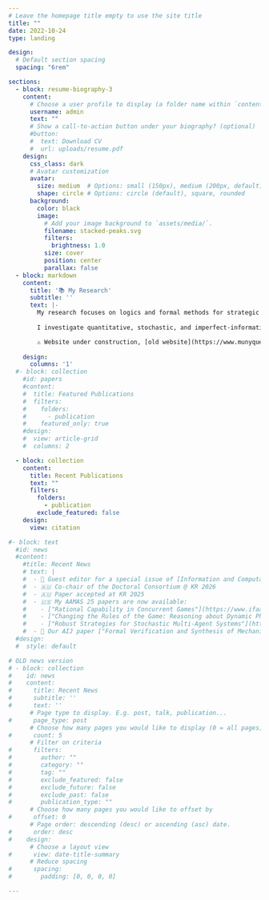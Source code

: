 ```yaml
---
# Leave the homepage title empty to use the site title
title: ""
date: 2022-10-24
type: landing

design:
  # Default section spacing
  spacing: "6rem"

sections:
  - block: resume-biography-3
    content:
      # Choose a user profile to display (a folder name within `content/authors/`)
      username: admin
      text: ""
      # Show a call-to-action button under your biography? (optional)
      #button:
      #  text: Download CV
      #  url: uploads/resume.pdf
    design:
      css_class: dark
      # Avatar customization
      avatar:
        size: medium  # Options: small (150px), medium (200px, default), large (320px), xl (400px), xxl (500px)
        shape: circle # Options: circle (default), square, rounded
      background:
        color: black
        image:
          # Add your image background to `assets/media/`.
          filename: stacked-peaks.svg
          filters:
            brightness: 1.0
          size: cover
          position: center
          parallax: false
  - block: markdown
    content:
      title: '📚 My Research'
      subtitle: ''
      text: |-
        My research focuses on logics and formal methods for strategic reasoning, modelling, and verification in Multi-Agent Systems. 
        
        I investigate quantitative, stochastic, and imperfect-information aspects of strategic and temporal logics, with application to mechanism design. 

        ⚠️ Website under construction, [old website](https://www.munyque.com/) ⚠️ 
  
    design:
      columns: '1'
  #- block: collection
    #id: papers
    #content:
    #  title: Featured Publications
    #  filters:
    #    folders:
    #      - publication
    #    featured_only: true
    #design:
    #  view: article-grid
    #  columns: 2

  - block: collection
    content:
      title: Recent Publications
      text: ""
      filters:
        folders:
          - publication
        exclude_featured: false
    design:
      view: citation

#- block: text
  #id: news
  #content:
    #title: Recent News
    # text: |
    #  - 📖 Guest editor for a special issue of [Information and Computation](https://www.sciencedirect.com/special-issue/321808/logical-aspects-of-multi-agent-systems-and-strategic-reasoning-lamassr-2024)
    #  - 🇦🇺 Co-chair of the Doctoral Consortium @ KR 2026
    #  - 🇦🇺 Paper accepted at KR 2025
    #  - 🇺🇸 My AAMAS 25 papers are now available:
    #    - ["Rational Capability in Concurrent Games"](https://www.ifaamas.org/Proceedings/aamas2025/pdfs/p1309.pdf)
    #    - ["Changing the Rules of the Game: Reasoning about Dynamic Phenomena in Multi-Agent Systems"](https://www.ifaamas.org/Proceedings/aamas2025/pdfs/p829.pdf)
    #    - ["Robust Strategies for Stochastic Multi-Agent Systems"](https://www.ifaamas.org/Proceedings/aamas2025/pdfs/p2437.pdf) (extended abstract)
    #  - 📢 Our AIJ paper ["Formal Verification and Synthesis of Mechanisms for Social Choice"](https://www.sciencedirect.com/science/article/pii/S000437022400208X) is available in open access 
  #design:
  #  style: default

# OLD news version
# - block: collection
#    id: news
#    content:
#      title: Recent News
#      subtitle: ''
#      text: ''
      # Page type to display. E.g. post, talk, publication...
#      page_type: post
      # Choose how many pages you would like to display (0 = all pages)
#      count: 5
      # Filter on criteria
#      filters:
#        author: ""
#        category: ""
#        tag: ""
#        exclude_featured: false
#        exclude_future: false
#        exclude_past: false
#        publication_type: ""
      # Choose how many pages you would like to offset by
#      offset: 0
      # Page order: descending (desc) or ascending (asc) date.
#      order: desc
#    design:
      # Choose a layout view
#      view: date-title-summary
      # Reduce spacing
#      spacing:
#        padding: [0, 0, 0, 0]

---
```

